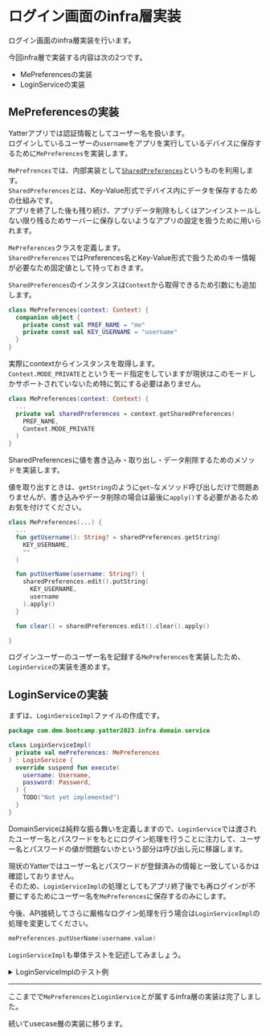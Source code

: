 # ログイン画面のinfra層実装
ログイン画面のinfra層実装を行います。  

今回infra層で実装する内容は次の2つです。  
- MePreferencesの実装
- LoginServiceの実装

## MePreferencesの実装

Yatterアプリでは認証情報としてユーザー名を扱います。  
ログインしているユーザーの`username`をアプリを実行しているデバイスに保存するために`MePreferences`を実装します。  

`MePrefrences`では、内部実装として[`SharedPreferences`](https://developer.android.com/training/data-storage/shared-preferences?hl=ja)というものを利用します。  
`SharedPreferences`とは、Key-Value形式でデバイス内にデータを保存するための仕組みです。  
アプリを終了した後も残り続け、アプリデータ削除もしくはアンインストールしない限り残るためサーバーに保存しないようなアプリの設定を扱うために用いられます。  

`MePreferences`クラスを定義します。  
`SharedPreferences`ではPreferences名とKey-Value形式で扱うためのキー情報が必要なため固定値として持っておきます。  

`SharedPreferences`のインスタンスは`Context`から取得できるため引数にも追加します。  

```Kotlin
class MePreferences(context: Context) {
  companion object {
    private const val PREF_NAME = "me"
    private const val KEY_USERNAME = "username"
  }
}
```

実際にcontextからインスタンスを取得します。  
`Context.MODE_PRIVATE`とというモード指定をしていますが現状はこのモードしかサポートされていないため特に気にする必要はありません。  

```Kotlin
class MePreferences(context: Context) {
  ...
  private val sharedPreferences = context.getSharedPreferences(
    PREF_NAME,
    Context.MODE_PRIVATE
  )
}
```

SharedPreferencesに値を書き込み・取り出し・データ削除するためのメソッドを実装します。  

値を取り出すときは、`getString`のように`get~`なメソッド呼び出しだけで問題ありませんが、書き込みやデータ削除の場合は最後に`apply()`する必要があるためお気を付けてください。  

```Kotlin
class MePreferences(...) {
  ...
  fun getUsername(): String? = sharedPreferences.getString(
    KEY_USERNAME,
    ""
  )

  fun putUserName(username: String?) {
    sharedPreferences.edit().putString(
      KEY_USERNAME,
      username
    ).apply()
  }

  fun clear() = sharedPreferences.edit().clear().apply()

}
```

ログインユーザーのユーザー名を記録する`MePreferences`を実装したため、`LoginService`の実装を進めます。  

## LoginServiceの実装

まずは、`LoginServiceImpl`ファイルの作成です。  

```Kotlin
package com.dmm.bootcamp.yatter2023.infra.domain.service

class LoginServiceImpl(
  private val mePreferences: MePreferences
) : LoginService {
  override suspend fun execute(
    username: Username,
    password: Password,
  ) {
    TODO("Not yet implemented")
  }
}
```

DomainServiceは純粋な振る舞いを定義しますので、`LoginService`では渡されたユーザー名とパスワードをもとにログイン処理を行うことに注力して、ユーザー名とパスワードの値が問題ないかという部分は呼び出し元に移譲します。  

現状のYatterではユーザー名とパスワードが登録済みの情報と一致しているかは確認しておりません。  
そのため、`LoginServiceImpl`の処理としてもアプリ終了後でも再ログインが不要にするためにユーザー名を`MePreferences`に保存するのみにします。  

今後、API接続してさらに厳格なログイン処理を行う場合は`LoginServiceImpl`の処理を変更してください。  

```Kotlin
mePreferences.putUserName(username.value)
```

`LoginServiceImpl`も単体テストを記述してみましょう。  

<details>
<summary>LoginServiceImplのテスト例</summary>

```Kotlin
class LoginServiceImplSpec {
  private val mePreferences = mockk<MePreferences>()
  private val subject = LoginServiceImpl(mePreferences)

  @Test
  fun saveUsername() = runTest {
    val username = Username("username")
    val password = Password("Password1%")
    justRun {
      mePreferences.putUserName(any())
    }

    subject.execute(username, password)

    coVerify {
      mePreferences.putUserName(username.value)
    }
  }
}
```
</details>

---

ここまでで`MePreferences`と`LoginService`とが属するinfra層の実装は完了しました。  

続いてusecase層の実装に移ります。  
